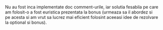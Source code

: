 Nu au fost inca implementate doc comment-urile, iar solutia fesabila pe care am folosit-o a fost euristica prezentata la bonus (urmeaza sa il abordez si pe acesta si am vrut sa lucrez mai eficient folosint aceeasi idee de rezolvare la optional si bonus).  
